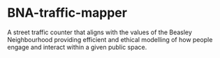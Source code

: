 # BNA-traffic-mapper
A street traffic counter that aligns with the values of the Beasley Neighbourhood providing efficient and ethical modelling of how people engage and interact within a given public space.
